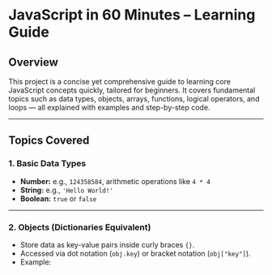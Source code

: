 # JavaScript in 60 Minutes – Learning Guide

## Overview

This project is a concise yet comprehensive guide to learning core JavaScript concepts quickly, tailored for beginners. It covers fundamental topics such as data types, objects, arrays, functions, logical operators, and loops — all explained with examples and step-by-step code.

---

## Topics Covered

### 1. Basic Data Types

- **Number:** e.g., `124358584`, arithmetic operations like `4 * 4`
- **String:** e.g., `'Hello World!'`
- **Boolean:** `true` or `false`

---

### 2. Objects (Dictionaries Equivalent)

- Store data as key-value pairs inside curly braces `{}`.
- Accessed via dot notation (`obj.key`) or bracket notation (`obj["key"]`).
- Example:


